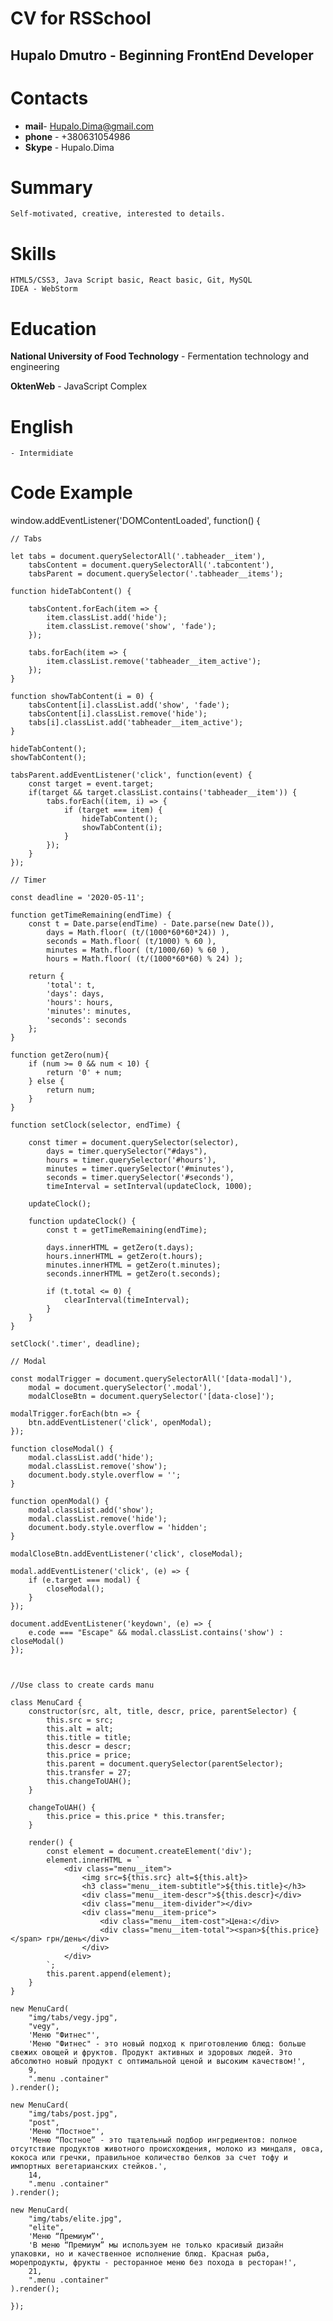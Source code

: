 # CV for RSSchool

## Hupalo Dmutro - Beginning FrontEnd Developer



# Contacts

*   **mail**- Hupalo.Dima@gmail.com
*   **phone** - +380631054986
*   **Skype** - Hupalo.Dima

# Summary
    Self-motivated, creative, interested to details.


# Skills
    HTML5/CSS3, Java Script basic, React basic, Git, MySQL
    IDEA - WebStorm

# Education

**National University of Food Technology** - Fermentation technology and engineering

**OktenWeb** - JavaScript Complex

# English
    - Intermidiate

# Code Example

window.addEventListener('DOMContentLoaded', function() {

    // Tabs

    let tabs = document.querySelectorAll('.tabheader__item'),
        tabsContent = document.querySelectorAll('.tabcontent'),
        tabsParent = document.querySelector('.tabheader__items');

    function hideTabContent() {

        tabsContent.forEach(item => {
            item.classList.add('hide');
            item.classList.remove('show', 'fade');
        });

        tabs.forEach(item => {
            item.classList.remove('tabheader__item_active');
        });
    }

    function showTabContent(i = 0) {
        tabsContent[i].classList.add('show', 'fade');
        tabsContent[i].classList.remove('hide');
        tabs[i].classList.add('tabheader__item_active');
    }

    hideTabContent();
    showTabContent();

    tabsParent.addEventListener('click', function(event) {
        const target = event.target;
        if(target && target.classList.contains('tabheader__item')) {
            tabs.forEach((item, i) => {
                if (target === item) {
                    hideTabContent();
                    showTabContent(i);
                }
            });
        }
    });

    // Timer

    const deadline = '2020-05-11';

    function getTimeRemaining(endTime) {
        const t = Date.parse(endTime) - Date.parse(new Date()),
            days = Math.floor( (t/(1000*60*60*24)) ),
            seconds = Math.floor( (t/1000) % 60 ),
            minutes = Math.floor( (t/1000/60) % 60 ),
            hours = Math.floor( (t/(1000*60*60) % 24) );

        return {
            'total': t,
            'days': days,
            'hours': hours,
            'minutes': minutes,
            'seconds': seconds
        };
    }

    function getZero(num){
        if (num >= 0 && num < 10) {
            return '0' + num;
        } else {
            return num;
        }
    }

    function setClock(selector, endTime) {

        const timer = document.querySelector(selector),
            days = timer.querySelector("#days"),
            hours = timer.querySelector('#hours'),
            minutes = timer.querySelector('#minutes'),
            seconds = timer.querySelector('#seconds'),
            timeInterval = setInterval(updateClock, 1000);

        updateClock();

        function updateClock() {
            const t = getTimeRemaining(endTime);

            days.innerHTML = getZero(t.days);
            hours.innerHTML = getZero(t.hours);
            minutes.innerHTML = getZero(t.minutes);
            seconds.innerHTML = getZero(t.seconds);

            if (t.total <= 0) {
                clearInterval(timeInterval);
            }
        }
    }

    setClock('.timer', deadline);

    // Modal

    const modalTrigger = document.querySelectorAll('[data-modal]'),
        modal = document.querySelector('.modal'),
        modalCloseBtn = document.querySelector('[data-close]');

    modalTrigger.forEach(btn => {
        btn.addEventListener('click', openModal);
    });

    function closeModal() {
        modal.classList.add('hide');
        modal.classList.remove('show');
        document.body.style.overflow = '';
    }

    function openModal() {
        modal.classList.add('show');
        modal.classList.remove('hide');
        document.body.style.overflow = 'hidden';
    }

    modalCloseBtn.addEventListener('click', closeModal);

    modal.addEventListener('click', (e) => {
        if (e.target === modal) {
            closeModal();
        }
    });

    document.addEventListener('keydown', (e) => {
        e.code === "Escape" && modal.classList.contains('show') : closeModal()
    });



    //Use class to create cards manu

    class MenuCard {
        constructor(src, alt, title, descr, price, parentSelector) {
            this.src = src;
            this.alt = alt;
            this.title = title;
            this.descr = descr;
            this.price = price;
            this.parent = document.querySelector(parentSelector);
            this.transfer = 27;
            this.changeToUAH();
        }

        changeToUAH() {
            this.price = this.price * this.transfer;
        }

        render() {
            const element = document.createElement('div');
            element.innerHTML = `
                <div class="menu__item">
                    <img src=${this.src} alt=${this.alt}>
                    <h3 class="menu__item-subtitle">${this.title}</h3>
                    <div class="menu__item-descr">${this.descr}</div>
                    <div class="menu__item-divider"></div>
                    <div class="menu__item-price">
                        <div class="menu__item-cost">Цена:</div>
                        <div class="menu__item-total"><span>${this.price}</span> грн/день</div>
                    </div>
                </div>
            `;
            this.parent.append(element);
        }
    }

    new MenuCard(
        "img/tabs/vegy.jpg",
        "vegy",
        'Меню "Фитнес"',
        'Меню "Фитнес" - это новый подход к приготовлению блюд: больше свежих овощей и фруктов. Продукт активных и здоровых людей. Это абсолютно новый продукт с оптимальной ценой и высоким качеством!',
        9,
        ".menu .container"
    ).render();

    new MenuCard(
        "img/tabs/post.jpg",
        "post",
        'Меню "Постное"',
        'Меню “Постное” - это тщательный подбор ингредиентов: полное отсутствие продуктов животного происхождения, молоко из миндаля, овса, кокоса или гречки, правильное количество белков за счет тофу и импортных вегетарианских стейков.',
        14,
        ".menu .container"
    ).render();

    new MenuCard(
        "img/tabs/elite.jpg",
        "elite",
        'Меню “Премиум”',
        'В меню “Премиум” мы используем не только красивый дизайн упаковки, но и качественное исполнение блюд. Красная рыба, морепродукты, фрукты - ресторанное меню без похода в ресторан!',
        21,
        ".menu .container"
    ).render();

    });